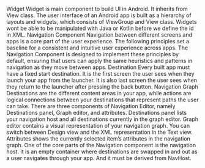 Widget
Widget is main component to build UI in Android. It inherits from View class.
The user interface of an Android app is built as a hierarchy of layouts and widgets, which consists of ViewGroup and View class. 
Widgets wont be able to be manipulated with Java or Kotlin before we define the id in XML.
Navigation Component
Navigation between different screens and apps is a core part of the user experience. The following principles set a baseline for a consistent and intuitive user experience across apps.
The Navigation Component is designed to implement these principles by default, ensuring that users can apply the same heuristics and patterns in navigation as they move between apps.
Destination
Every built app must have a fixed start destination. It is the first screen the user sees when they launch your app from the launcher. It is also last screen the user sees when they return to the launcher after pressing the back button.
Navigation Graph
Destinations are the different content areas in your app, while actions are logical connections between your destinations that represent paths the user can take.
There are three components of Navigation Editor, namely Destinations panel, Graph editor, and attributes.
Destinations panel lists your navigation host and all destinations currently in the graph editor.
Graph editor contains a visual representation of your navigation graph. You can switch between Design view and the XML representation in the Text view.
Attributes shows the currently selected item’s attributes in the navigation graph.
One of the core parts of the Navigation component is the navigation host. It is an empty container where destinations are swapped in and out as a user navigates through your app. And it must be derived from NavHost.
